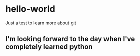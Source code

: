 # hello-world
Just a test to learn more about git
## I'm looking forward to the day when I've completely learned python
